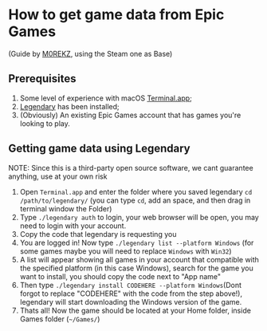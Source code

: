 How to get game data from Epic Games
===============================

(Guide by [M0REKZ](https://github.com/M0REKZ), using the Steam one as Base)

## Prerequisites

1. Some level of experience with macOS [Terminal.app](https://support.apple.com/guide/terminal/welcome/mac);
2. [Legendary](https://github.com/derrod/legendary) has been installed;
3. (Obviously) An existing Epic Games account that has games you're looking to play.

## Getting game data using Legendary

NOTE: Since this is a third-party open source software, we cant guarantee anything, use at your own risk

1. Open `Terminal.app` and enter the folder where you saved legendary `cd /path/to/legendary/` (you can type `cd`, add an space, and then drag in terminal window the Folder)
2. Type `./legendary auth` to login, your web browser will be open, you may need to login with your account.
3. Copy the code that legendary is requesting you
4. You are logged in! Now type `./legendary list --platform Windows` (for some games maybe you will need to replace `Windows` with `Win32`)
5. A list will appear showing all games in your account that compatible with the specified platform (in this case Windows), search for the game you want to install, you should copy the code next to "App name"
6. Then type `./legendary install CODEHERE --platform Windows`(Dont forgot to replace "CODEHERE" with the code from the step above!), legendary will start downloading the Windows version of the game.
7. Thats all! Now the game should be located at your Home folder, inside Games folder (`~/Games/`)


